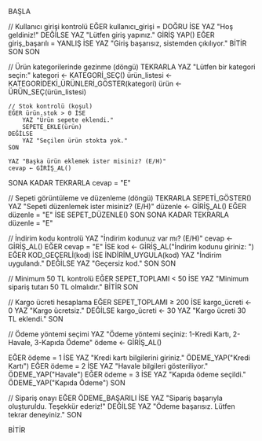 BAŞLA

// Kullanıcı girişi kontrolü
EĞER kullanıcı_girişi = DOĞRU İSE
    YAZ "Hoş geldiniz!"
DEĞİLSE
    YAZ "Lütfen giriş yapınız."
    GİRİŞ YAP()
    EĞER giriş_başarılı = YANLIŞ İSE
        YAZ "Giriş başarısız, sistemden çıkılıyor."
        BİTİR
    SON
SON

// Ürün kategorilerinde gezinme (döngü)
TEKRARLA
    YAZ "Lütfen bir kategori seçin:"
    kategori ← KATEGORİ_SEÇ()
    ürün_listesi ← KATEGORİDEKİ_ÜRÜNLERİ_GÖSTER(kategori)
    ürün ← ÜRÜN_SEÇ(ürün_listesi)

    // Stok kontrolü (koşul)
    EĞER ürün.stok > 0 İSE
        YAZ "Ürün sepete eklendi."
        SEPETE_EKLE(ürün)
    DEĞİLSE
        YAZ "Seçilen ürün stokta yok."
    SON

    YAZ "Başka ürün eklemek ister misiniz? (E/H)"
    cevap ← GİRİŞ_AL()
SONA KADAR TEKRARLA cevap = "E"

// Sepeti görüntüleme ve düzenleme (döngü)
TEKRARLA
    SEPETİ_GÖSTER()
    YAZ "Sepeti düzenlemek ister misiniz? (E/H)"
    düzenle ← GİRİŞ_AL()
    EĞER düzenle = "E" İSE
        SEPET_DÜZENLE()
    SON
SONA KADAR TEKRARLA düzenle = "E"

// İndirim kodu kontrolü
YAZ "İndirim kodunuz var mı? (E/H)"
cevap ← GİRİŞ_AL()
EĞER cevap = "E" İSE
    kod ← GİRİŞ_AL("İndirim kodunu giriniz: ")
    EĞER KOD_GEÇERLİ(kod) İSE
        İNDİRİM_UYGULA(kod)
        YAZ "İndirim uygulandı."
    DEĞİLSE
        YAZ "Geçersiz kod."
    SON
SON

// Minimum 50 TL kontrolü
EĞER SEPET_TOPLAMI < 50 İSE
    YAZ "Minimum sipariş tutarı 50 TL olmalıdır."
    BİTİR
SON

// Kargo ücreti hesaplama
EĞER SEPET_TOPLAMI ≥ 200 İSE
    kargo_ücreti ← 0
    YAZ "Kargo ücretsiz."
DEĞİLSE
    kargo_ücreti ← 30
    YAZ "Kargo ücreti 30 TL eklendi."
SON

// Ödeme yöntemi seçimi
YAZ "Ödeme yöntemi seçiniz: 1-Kredi Kartı, 2-Havale, 3-Kapıda Ödeme"
ödeme ← GİRİŞ_AL()

EĞER ödeme = 1 İSE
    YAZ "Kredi kartı bilgilerini giriniz."
    ÖDEME_YAP("Kredi Kartı")
EĞER ödeme = 2 İSE
    YAZ "Havale bilgileri gösteriliyor."
    ÖDEME_YAP("Havale")
EĞER ödeme = 3 İSE
    YAZ "Kapıda ödeme seçildi."
    ÖDEME_YAP("Kapıda Ödeme")
SON

// Sipariş onayı
EĞER ÖDEME_BAŞARILI İSE
    YAZ "Sipariş başarıyla oluşturuldu. Teşekkür ederiz!"
DEĞİLSE
    YAZ "Ödeme başarısız. Lütfen tekrar deneyiniz."
SON

BİTİR
